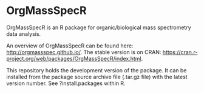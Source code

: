 # OrgMassSpecR
OrgMassSpecR is an R package for organic/biological mass spectrometry data analysis.

An overview of OrgMassSpecR can be found here: http://orgmassspec.github.io/. The stable version is on CRAN: https://cran.r-project.org/web/packages/OrgMassSpecR/index.html.

This repository holds the development version of the package. It can be installed from the package source archive file (.tar.gz file) with the latest version number. See ?install.packages within R.


